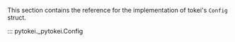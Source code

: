This section contains the reference for the implementation of tokei's `Config` struct.

::: pytokei._pytokei.Config

